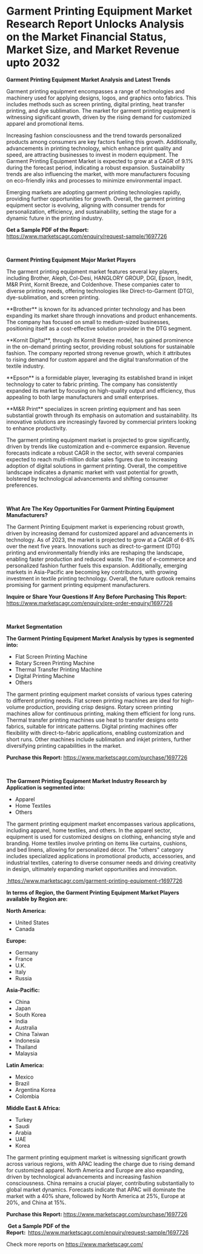 <p><h1>Garment Printing Equipment Market Research Report Unlocks Analysis on the Market Financial Status, Market Size, and Market Revenue upto 2032</h1></p><p><strong>Garment Printing Equipment Market Analysis and Latest Trends</strong></p>
<p><p>Garment printing equipment encompasses a range of technologies and machinery used for applying designs, logos, and graphics onto fabrics. This includes methods such as screen printing, digital printing, heat transfer printing, and dye sublimation. The market for garment printing equipment is witnessing significant growth, driven by the rising demand for customized apparel and promotional items. </p><p>Increasing fashion consciousness and the trend towards personalized products among consumers are key factors fueling this growth. Additionally, advancements in printing technology, which enhance print quality and speed, are attracting businesses to invest in modern equipment. The Garment Printing Equipment Market is expected to grow at a CAGR of 9.1% during the forecast period, indicating a robust expansion. Sustainability trends are also influencing the market, with more manufacturers focusing on eco-friendly inks and processes to minimize environmental impact. </p><p>Emerging markets are adopting garment printing technologies rapidly, providing further opportunities for growth. Overall, the garment printing equipment sector is evolving, aligning with consumer trends for personalization, efficiency, and sustainability, setting the stage for a dynamic future in the printing industry.</p></p>
<p><strong>Get a Sample PDF of the Report:&nbsp;</strong> <a href="https://www.marketscagr.com/enquiry/request-sample/1697726?utm_campaign=2383&utm_medium=2&utm_source=Github&utm_content=ia&utm_term=24032025&utm_id=garment-printing-equipment">https://www.marketscagr.com/enquiry/request-sample/1697726</a></p>
<p>&nbsp;</p>
<p><strong>Garment Printing Equipment Major Market Players</strong></p>
<p><p>The garment printing equipment market features several key players, including Brother, Aleph, Col-Desi, HANGLORY GROUP, DGI, Epson, Inedit, M&R Print, Kornit Breeze, and Coldenhove. These companies cater to diverse printing needs, offering technologies like Direct-to-Garment (DTG), dye-sublimation, and screen printing.</p><p>**Brother** is known for its advanced printer technology and has been expanding its market share through innovations and product enhancements. The company has focused on small to medium-sized businesses, positioning itself as a cost-effective solution provider in the DTG segment.</p><p>**Kornit Digital**, through its Kornit Breeze model, has gained prominence in the on-demand printing sector, providing robust solutions for sustainable fashion. The company reported strong revenue growth, which it attributes to rising demand for custom apparel and the digital transformation of the textile industry.</p><p>**Epson** is a formidable player, leveraging its established brand in inkjet technology to cater to fabric printing. The company has consistently expanded its market by focusing on high-quality output and efficiency, thus appealing to both large manufacturers and small enterprises.</p><p>**M&R Print** specializes in screen printing equipment and has seen substantial growth through its emphasis on automation and sustainability. Its innovative solutions are increasingly favored by commercial printers looking to enhance productivity.</p><p>The garment printing equipment market is projected to grow significantly, driven by trends like customization and e-commerce expansion. Revenue forecasts indicate a robust CAGR in the sector, with several companies expected to reach multi-million dollar sales figures due to increasing adoption of digital solutions in garment printing. Overall, the competitive landscape indicates a dynamic market with vast potential for growth, bolstered by technological advancements and shifting consumer preferences.</p></p>
<p>&nbsp;</p>
<p><strong>What Are The Key Opportunities For Garment Printing Equipment Manufacturers?</strong></p>
<p><p>The Garment Printing Equipment market is experiencing robust growth, driven by increasing demand for customized apparel and advancements in technology. As of 2023, the market is projected to grow at a CAGR of 6-8% over the next five years. Innovations such as direct-to-garment (DTG) printing and environmentally friendly inks are reshaping the landscape, enabling faster production and reduced waste. The rise of e-commerce and personalized fashion further fuels this expansion. Additionally, emerging markets in Asia-Pacific are becoming key contributors, with growing investment in textile printing technology. Overall, the future outlook remains promising for garment printing equipment manufacturers.</p></p>
<p><strong>Inquire or Share Your Questions If Any Before Purchasing This Report:</strong> <a href="https://www.marketscagr.com/enquiry/pre-order-enquiry/1697726?utm_campaign=2383&utm_medium=2&utm_source=Github&utm_content=ia&utm_term=24032025&utm_id=garment-printing-equipment">https://www.marketscagr.com/enquiry/pre-order-enquiry/1697726</a></p>
<p>&nbsp;</p>
<p><strong>Market Segmentation</strong></p>
<p><strong>The Garment Printing Equipment Market Analysis by types is segmented into:</strong></p>
<p><ul><li>Flat Screen Printing Machine</li><li>Rotary Screen Printing Machine</li><li>Thermal Transfer Printing Machine</li><li>Digital Printing Machine</li><li>Others</li></ul></p>
<p><p>The garment printing equipment market consists of various types catering to different printing needs. Flat screen printing machines are ideal for high-volume production, providing crisp designs. Rotary screen printing machines allow for continuous printing, making them efficient for long runs. Thermal transfer printing machines use heat to transfer designs onto fabrics, suitable for intricate patterns. Digital printing machines offer flexibility with direct-to-fabric applications, enabling customization and short runs. Other machines include sublimation and inkjet printers, further diversifying printing capabilities in the market.</p></p>
<p><strong>Purchase this Report:&nbsp;</strong><a href="https://www.marketscagr.com/purchase/1697726?utm_campaign=2383&utm_medium=2&utm_source=Github&utm_content=ia&utm_term=24032025&utm_id=garment-printing-equipment">https://www.marketscagr.com/purchase/1697726</a></p>
<p>&nbsp;</p>
<p><strong>The Garment Printing Equipment Market Industry Research by Application is segmented into:</strong></p>
<p><ul><li>Apparel</li><li>Home Textiles</li><li>Others</li></ul></p>
<p><p>The garment printing equipment market encompasses various applications, including apparel, home textiles, and others. In the apparel sector, equipment is used for customized designs on clothing, enhancing style and branding. Home textiles involve printing on items like curtains, cushions, and bed linens, allowing for personalized décor. The "others" category includes specialized applications in promotional products, accessories, and industrial textiles, catering to diverse consumer needs and driving creativity in design, ultimately expanding market opportunities and innovation.</p></p>
<p><a href="https://www.marketscagr.com/garment-printing-equipment-r1697726?utm_campaign=2383&utm_medium=2&utm_source=Github&utm_content=ia&utm_term=24032025&utm_id=garment-printing-equipment">&nbsp;https://www.marketscagr.com/garment-printing-equipment-r1697726</a></p>
<p><strong>In terms of Region, the Garment Printing Equipment Market Players available by Region are:</strong></p>
<p>
    <p> <strong> North America: </strong>
        <ul>
            <li>United States</li>
            <li>Canada</li>
        </ul>
        </p> 
    <p> <strong> Europe: </strong>
        <ul>
            <li>Germany</li>
            <li>France</li>
            <li>U.K.</li>
            <li>Italy</li>
            <li>Russia</li>
        </ul>
        </p> 
    <p> <strong> Asia-Pacific: </strong>
        <ul>
            <li>China</li>
            <li>Japan</li>
            <li>South Korea</li>
            <li>India</li>
            <li>Australia</li>
            <li>China Taiwan</li>
            <li>Indonesia</li>
            <li>Thailand</li>
            <li>Malaysia</li>
        </ul>
        </p> 
    <p> <strong> Latin America: </strong>
        <ul>
            <li>Mexico</li>
            <li>Brazil</li>
            <li>Argentina Korea</li>
            <li>Colombia</li>
        </ul>
        </p> 
    <p> <strong> Middle East & Africa: </strong>
        <ul>
            <li>Turkey</li>
            <li>Saudi</li>
            <li>Arabia</li>
            <li>UAE</li>
            <li>Korea</li>
        </ul>
    </p>
    </p>
<p><p>The garment printing equipment market is witnessing significant growth across various regions, with APAC leading the charge due to rising demand for customized apparel. North America and Europe are also expanding, driven by technological advancements and increasing fashion consciousness. China remains a crucial player, contributing substantially to global market dynamics. Forecasts indicate that APAC will dominate the market with a 40% share, followed by North America at 25%, Europe at 20%, and China at 15%.</p></p>
<p><strong>Purchase this Report: </strong><a href="https://www.marketscagr.com/purchase/1697726?utm_campaign=2383&utm_medium=2&utm_source=Github&utm_content=ia&utm_term=24032025&utm_id=garment-printing-equipment">https://www.marketscagr.com/purchase/1697726</a></p>
<p>&nbsp;<strong>Get a Sample PDF of the Report:&nbsp;&nbsp;</strong><a href="https://www.marketscagr.com/enquiry/request-sample/1697726?utm_campaign=2383&utm_medium=2&utm_source=Github&utm_content=ia&utm_term=24032025&utm_id=garment-printing-equipment">https://www.marketscagr.com/enquiry/request-sample/1697726</a></p>
<p><strong></strong></p>
<p>Check more reports on <a href="https://www.marketscagr.com/?utm_campaign=2383&utm_medium=2&utm_source=Github&utm_content=ia&utm_term=24032025&utm_id=garment-printing-equipment">https://www.marketscagr.com/</a></p>
